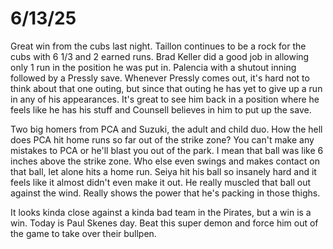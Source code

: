 # 6/13/25

Great win from the cubs last night. Taillon continues to be a rock for the cubs with 6 1/3 and 2 earned runs. Brad Keller did a good job in allowing only 1 run in the position he was put in. Palencia with a shutout inning followed by a Pressly save. Whenever Pressly comes out, it's hard not to think about that one outing, but since that outing he has yet to give up a run in any of his appearances. It's great to see him back in a position where he feels like he has his stuff and Counsell believes in him to put up the save. 

Two big homers from PCA and Suzuki, the adult and child duo. How the hell does PCA hit home runs so far out of the strike zone? You can't make any mistakes to PCA or he'll blast you out of the park. I mean that ball was like 6 inches above the strike zone. Who else even swings and makes contact on that ball, let alone hits a home run. Seiya hit his ball so insanely hard and it feels like it almost didn't even make it out. He really muscled that ball out against the wind. Really shows the power that he's packing in those thighs. 

It looks kinda close against a kinda bad team in the Pirates, but a win is a win. Today is Paul Skenes day. Beat this super demon and force him out of the game to take over their bullpen. 
